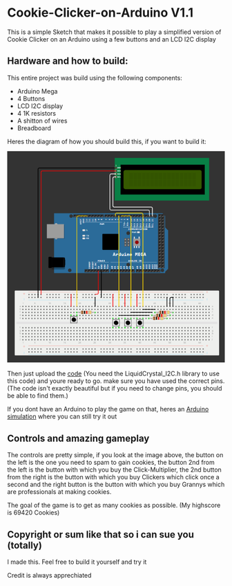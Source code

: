 # Cookie-Clicker-on-Arduino V1.1 
This is a simple Sketch that makes it possible to play a simplified version of Cookie Clicker on an Arduino using a few buttons and an LCD I2C display

## Hardware and how to build:

This entire project was build using the following components:
- Arduino Mega
- 4 Buttons
- LCD I2C display
- 4 1K resistors
- A shitton of wires
- Breadboard

Heres the diagram of how you should build this, if you want to build it:

![Circuit diagram](https://github.com/CreBlaBo/Cookie-Clicker-on-Arduino/blob/main/How%20to%20connect.png)

Then just upload the [code](https://github.com/CreBlaBo/Cookie-Clicker-on-Arduino/blob/main/Cookie%20Clicker%20on%20Arduino.ino) (You need the LiquidCrystal_I2C.h library to use this code) and youre ready to go. make sure you have used the correct pins.
(The code isn't exactly beautiful but if you need to change pins, you should be able to find them.)

If you dont have an Arduino to play the game on that, heres an [Arduino simulation](https://wokwi.com/projects/402303173970274305) where you can still try it out

## Controls and amazing gameplay

The controls are pretty simple, if you look at the image above, the button on the left is the one you need to spam to gain cookies, the button 2nd from the left is the button with which you buy the Click-Multiplier, the 2nd button from the right is the button with which you buy Clickers which click once a second and the right button is the button with which you buy Grannys which are professionals at making cookies.

The goal of the game is to get as many cookies as possible. (My highscore is 69420 Cookies)

## Copyright or sum like that so i can sue you (totally)

I made this.
Feel free to build it yourself and try it

Credit is always apprechiated
